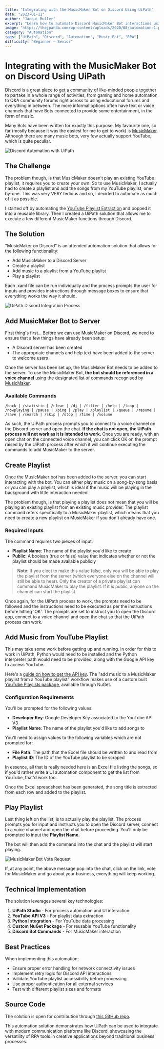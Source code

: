 ```yaml
---
title: "Integrating with the MusicMaker Bot on Discord Using UiPath"
date: "2023-01-11"
author: "Jacqui Muller"
excerpt: "Learn how to automate Discord MusicMaker Bot interactions using UiPath, including playlist creation, YouTube integration, and automated music management for community servers."
image: "https://thejpanda.com/wp-content/uploads/2020/08/automation-1.png"
category: "Automation"
tags: ["UiPath", "Discord", "Automation", "Music Bot", "RPA"]
difficulty: "Beginner – Senior"
---
```


# Integrating with the MusicMaker Bot on Discord Using UiPath

Discord is a great place to get a community of like-minded people together to partake in a whole range of activities, from gaming and home automation to Q&A community forums right across to using educational forums and everything in between. The more informal options often have text or voice channels that have Bots connected to provide some entertainment, in the form of music.

Many Bots have been written for exactly this purpose. My favourite one, so far (mostly because it was the easiest for me to get to work) is [MusicMaker](https://top.gg/bot/774043716797071371). Although there are many music bots, very few actually support YouTube, which is quite peculiar.

![Discord Automation with UiPath](https://thejpanda.com/wp-content/uploads/2020/08/automation-1.png)

## The Challenge

The problem though, is that MusicMaker doesn't play an existing YouTube playlist, it requires you to create your own. So to use MusicMaker, I actually had to create a playlist and add the songs from my YouTube playlist, one-by-one. This was very VERY tedious and so, I decided to automate as much of it as possible.

I started off by automating the [YouTube Playlist Extraction](https://www.nuget.org/packages/YouTube.Playlists) and popped it into a reusable library. Then I created a UiPath solution that allows me to execute a few different MusicMaker functions through Discord.

## The Solution

"MusicMaker on Discord" is an attended automation solution that allows for the following functionality:

- Add MusicMaker to a Discord Server
- Create a playlist
- Add music to a playlist from a YouTube playlist
- Play a playlist

Each .xaml file can be run individually and the process prompts the user for inputs and provides instructions through message boxes to ensure that everything works the way it should.

![UiPath Discord Integration Process](https://thejpanda.com/wp-content/uploads/2023/01/image-8.png)

## Add MusicMaker Bot to Server

First thing's first… Before we can use MusicMaker on Discord, we need to ensure that a few things have already been setup:

- A Discord server has been created
- The appropriate channels and help text have been added to the server to welcome users

Once the server has been set up, the MusicMaker Bot needs to be added to the server. To use the MusicMaker Bot, **the bot should be referenced in a voice channel** using the designated list of commands recognised by [MusicMaker](https://discordbotlist.com/bots/musicmaker).

### Available Commands

```
/back | /statistic | /clear | /dj | /filter | /help | /loop | /nowplaying | /pause | /ping | /play | /playlist | /queue | /resume | /save | /search | /skip | /stop | /time | /volume
```

As such, the UiPath process prompts you to connect to a voice channel on the Discord server and open the chat. **If the chat is not open, the UiPath process will not work as it is intended to work.** Once you are ready, with an open chat on the connected voice channel, you can click OK on the prompt raised by the UiPath process after which it will continue executing the commands to add MusicMaker to the server.

## Create Playlist

Once the MusicMaker bot has been added to the server, you can start interacting with the bot. You can either play music on a song-by-song basis or you can play a playlist, which is ideal if the music will be playing in the background with little interaction needed.

The problem though, is that playing a playlist does not mean that you will be playing an existing playlist from an existing music provider. The playlist command refers specifically to a MusicMaker playlist, which means that you need to create a new playlist on MusicMaker if you don't already have one.

### Required Inputs

The command requires two pieces of input:

- **Playlist Name**: The name of the playlist you'd like to create
- **Public**: A boolean (true or false) value that indicates whether or not the playlist should be made available publicly

> **Note**: If you elect to make this value false, only you will be able to play the playlist from the server (which everyone else on the channel will still be able to hear). Only the creator of a private playlist can command MusicMaker to play the playlist. If it is public, anyone on the channel can start the playlist.

Once again, for the UiPath process to work, the prompts need to be followed and the instructions need to be executed as per the instructions before hitting 'OK'. The prompts are set to instruct you to open the Discord app, connect to a voice channel and open the chat so that the UiPath process can work.

## Add Music from YouTube Playlist

This may take some work before getting up and running. In order for this to work in UiPath, Python would need to be installed and the Python interpreter path would need to be provided, along with the Google API key to access YouTube.

Here's a [guide on how to get the API key](https://thejpanda.com/2021/01/21/automation-youtube-playlist-monitoring-using-python/). The "add music to a MusicMaker playlist from a YouTube playlist" workflow makes use of a custom built [YouTube Playlists package](https://www.nuget.org/packages/YouTube.Playlists/), available through NuGet.

### Configuration Requirements

You'll be prompted for the following values:

- **Developer Key**: Google Developer Key associated to the YouTube API V3
- **Playlist Name**: The name of the playlist you'd like to add songs to

You'll need to assign values to the following variables which are not prompted for:

- **File Path**: The path that the Excel file should be written to and read from
- **Playlist ID**: The ID of the YouTube playlist to be scraped

In essence, all that is really needed here is an Excel file listing the songs, so if you'd rather write a UI automation component to get the list from YouTube, that'd work too.

Once the Excel spreadsheet has been generated, the song title is extracted from each row and added to the playlist.

## Play Playlist

Last thing left on the list, is to actually play the playlist. The process prompts you for input and instructs you to open the Discord server, connect to a voice channel and open the chat before proceeding. You'll only be prompted to input the **Playlist Name.**

The bot will then add the command into the chat and the playlist will start playing.

![MusicMaker Bot Vote Request](https://thejpanda.com/wp-content/uploads/2023/01/image-9.png)

If, at any point, the above message pop into the chat, click on the link, vote for MusicMaker and go about your business, everything will keep working.

## Technical Implementation

The solution leverages several key technologies:

1. **UiPath Studio** - For process automation and UI interaction
2. **YouTube API V3** - For playlist data extraction
3. **Python Integration** - For YouTube data processing
4. **Custom NuGet Package** - For reusable YouTube functionality
5. **Discord Bot Commands** - For MusicMaker interaction

## Best Practices

When implementing this automation:

- Ensure proper error handling for network connectivity issues
- Implement retry logic for Discord API interactions
- Validate YouTube playlist accessibility before processing
- Use proper authentication for all external services
- Test with different playlist sizes and formats

## Source Code

The solution is open for contribution through [this GitHub repo](https://github.com/JacquiM/MusicMaker-on-Discord).

This automation solution demonstrates how UiPath can be used to integrate with modern communication platforms like Discord, showcasing the versatility of RPA tools in creative applications beyond traditional business processes.